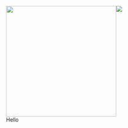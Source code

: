 <!--### Hi there 👋-->

<img align="top" height="300px" src="https://github-readme-stats.vercel.app/api/?username=liam-mack&theme=yeblu" /><img align="center" src="https://github-readme-stats.vercel.app/api/top-langs/?username=liam-mack&theme=yeblu" />
</br>
Hello


<!--
**liam-mack/liam-mack** is a ✨ _special_ ✨ repository because its `README.md` (this file) appears on your GitHub profile.

Here are some ideas to get you started:

- 🔭 I’m currently working on ...
- 🌱 I’m currently learning ...
- 👯 I’m looking to collaborate on ...
- 🤔 I’m looking for help with ...
- 💬 Ask me about ...
- 📫 How to reach me: ...
- 😄 Pronouns: ...
- ⚡ Fun fact: ...
-->
